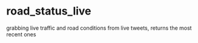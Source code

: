 # road_status_live
grabbing live traffic and road conditions from live tweets, returns the most recent ones
